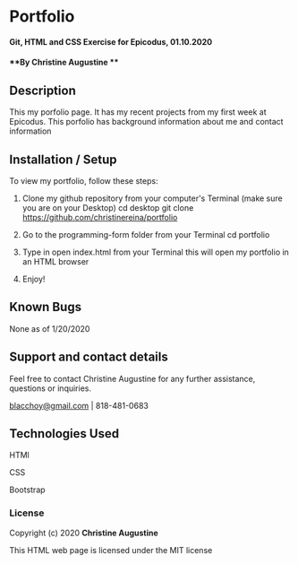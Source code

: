 # Portfolio

#### Git, HTML and CSS Exercise for Epicodus, 01.10.2020

#### **By Christine Augustine **

## Description

This my porfolio page. It has my recent projects from my first week at Epicodus. This porfolio has background information about me and contact information

## Installation / Setup
To view my portfolio, follow these steps:

1. Clone my github repository from your computer's Terminal (make sure you are on your Desktop)
  cd desktop
  git clone https://github.com/christinereina/portfolio

2. Go to the programming-form folder from your Terminal
  cd portfolio

3. Type in open index.html from your Terminal 
  this will open my portfolio in an HTML browser

4. Enjoy!


## Known Bugs

None as of 1/20/2020

## Support and contact details

Feel free to contact Christine Augustine for any further assistance, questions or inquiries. 

blacchoy@gmail.com | 818-481-0683 

## Technologies Used

HTMl

CSS

Bootstrap

### License

Copyright (c) 2020 **Christine Augustine**

This HTML web page is licensed under the MIT license
